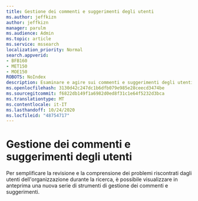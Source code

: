 ```yaml
---
title: Gestione dei commenti e suggerimenti degli utenti
ms.author: jeffkizn
author: jeffkizn
manager: parulm
ms.audience: Admin
ms.topic: article
ms.service: mssearch
localization_priority: Normal
search.appverid:
- BFB160
- MET150
- MOE150
ROBOTS: NoIndex
description: Esaminare e agire sui commenti e suggerimenti degli utenti in Microsoft Search
ms.openlocfilehash: 3130d42c247dc1b6dfb079e985e28ceecd3474be
ms.sourcegitcommit: f6822db149f1a6982d0ed8f31c1e64f5232d3bca
ms.translationtype: MT
ms.contentlocale: it-IT
ms.lasthandoff: 10/24/2020
ms.locfileid: "48754717"
---
```

# <a name="managing-user-feedback"></a>Gestione dei commenti e suggerimenti degli utenti

Per semplificare la revisione e la comprensione dei problemi riscontrati dagli utenti dell'organizzazione durante la ricerca, è possibile visualizzare in anteprima una nuova serie di strumenti di gestione dei commenti e suggerimenti.
